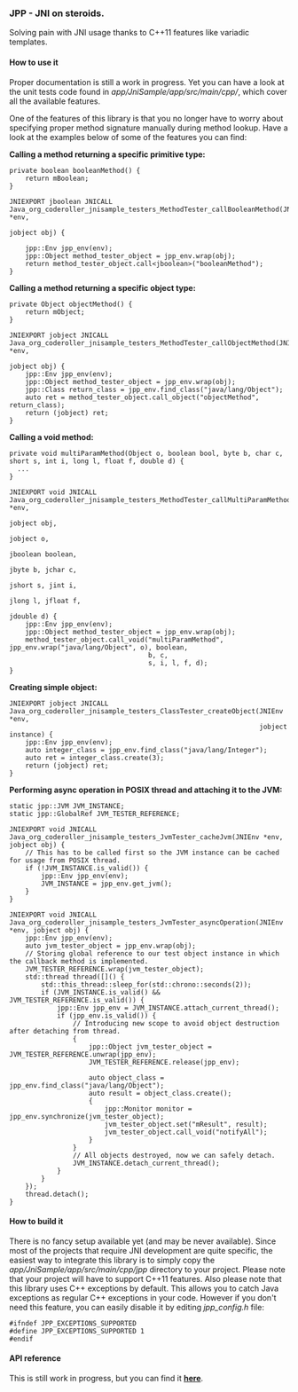 ### JPP - JNI on steroids.

Solving pain with JNI usage thanks to C++11 features like variadic templates.

#### How to use it

Proper documentation is still a work in progress.
Yet you can have a look at the unit tests code found in _app/JniSample/app/src/main/cpp/_, which cover all the available features.

One of the features of this library is that you no longer have to worry about specifying proper method signature manually during method lookup.
Have a look at the examples below of some of the features you can find:

**Calling a method returning a specific primitive type:**
```
private boolean booleanMethod() {
    return mBoolean;
}
```
```
JNIEXPORT jboolean JNICALL
Java_org_coderoller_jnisample_testers_MethodTester_callBooleanMethod(JNIEnv *env,
                                                                     jobject obj) {

    jpp::Env jpp_env(env);
    jpp::Object method_tester_object = jpp_env.wrap(obj);
    return method_tester_object.call<jboolean>("booleanMethod");
}
```

**Calling a method returning a specific object type:**
```
private Object objectMethod() {
    return mObject;
}
```
```
JNIEXPORT jobject JNICALL
Java_org_coderoller_jnisample_testers_MethodTester_callObjectMethod(JNIEnv *env,
                                                                    jobject obj) {
    jpp::Env jpp_env(env);
    jpp::Object method_tester_object = jpp_env.wrap(obj);
    jpp::Class return_class = jpp_env.find_class("java/lang/Object");
    auto ret = method_tester_object.call_object("objectMethod", return_class);
    return (jobject) ret;
}
```

**Calling a void method:**
```
private void multiParamMethod(Object o, boolean bool, byte b, char c, short s, int i, long l, float f, double d) {
  ...
}
```
```
JNIEXPORT void JNICALL
Java_org_coderoller_jnisample_testers_MethodTester_callMultiParamMethod(JNIEnv *env,
                                                                        jobject obj,
                                                                        jobject o,
                                                                        jboolean boolean,
                                                                        jbyte b, jchar c,
                                                                        jshort s, jint i,
                                                                        jlong l, jfloat f,
                                                                        jdouble d) {
    jpp::Env jpp_env(env);
    jpp::Object method_tester_object = jpp_env.wrap(obj);
    method_tester_object.call_void("multiParamMethod", jpp_env.wrap("java/lang/Object", o), boolean,
                                   b, c,
                                   s, i, l, f, d);
}
```

**Creating simple object:**
```
JNIEXPORT jobject JNICALL
Java_org_coderoller_jnisample_testers_ClassTester_createObject(JNIEnv *env,
                                                               jobject instance) {
    jpp::Env jpp_env(env);
    auto integer_class = jpp_env.find_class("java/lang/Integer");
    auto ret = integer_class.create(3);
    return (jobject) ret;
}
```

**Performing async operation in POSIX thread and attaching it to the JVM:**
```
static jpp::JVM JVM_INSTANCE;
static jpp::GlobalRef JVM_TESTER_REFERENCE;

JNIEXPORT void JNICALL
Java_org_coderoller_jnisample_testers_JvmTester_cacheJvm(JNIEnv *env, jobject obj) {
    // This has to be called first so the JVM instance can be cached for usage from POSIX thread.
    if (!JVM_INSTANCE.is_valid()) {
        jpp::Env jpp_env(env);
        JVM_INSTANCE = jpp_env.get_jvm();
    }
}

JNIEXPORT void JNICALL
Java_org_coderoller_jnisample_testers_JvmTester_asyncOperation(JNIEnv *env, jobject obj) {
    jpp::Env jpp_env(env);
    auto jvm_tester_object = jpp_env.wrap(obj);
    // Storing global reference to our test object instance in which the callback method is implemented.
    JVM_TESTER_REFERENCE.wrap(jvm_tester_object);
    std::thread thread([]() {
        std::this_thread::sleep_for(std::chrono::seconds(2));
        if (JVM_INSTANCE.is_valid() && JVM_TESTER_REFERENCE.is_valid()) {
            jpp::Env jpp_env = JVM_INSTANCE.attach_current_thread();
            if (jpp_env.is_valid()) {
                // Introducing new scope to avoid object destruction after detaching from thread.
                {
                    jpp::Object jvm_tester_object = JVM_TESTER_REFERENCE.unwrap(jpp_env);
                    JVM_TESTER_REFERENCE.release(jpp_env);

                    auto object_class = jpp_env.find_class("java/lang/Object");
                    auto result = object_class.create();
                    {
                        jpp::Monitor monitor = jpp_env.synchronize(jvm_tester_object);
                        jvm_tester_object.set("mResult", result);
                        jvm_tester_object.call_void("notifyAll");
                    }
                }
                // All objects destroyed, now we can safely detach.
                JVM_INSTANCE.detach_current_thread();
            }
        }
    });
    thread.detach();
}
```

#### How to build it

There is no fancy setup available yet (and may be never available).
Since most of the projects that require JNI development are quite specific, the easiest way to integrate this library is to simply copy the _app/JniSample/app/src/main/cpp/jpp_ directory to your project.
Please note that your project will have to support C++11 features.
Also please note that this library uses C++ exceptions by default. This allows you to catch Java exceptions as regular C++ exceptions in your code.
However if you don't need this feature, you can easily disable it by editing _jpp_config.h_ file:
```
#ifndef JPP_EXCEPTIONS_SUPPORTED
#define JPP_EXCEPTIONS_SUPPORTED 1
#endif
```

#### API reference

This is still work in progress, but you can find it [**here**](http://htmlpreview.github.io/?https://github.com/sulewicz/jpp/blob/master/doc/html/index.html).
